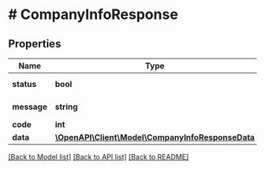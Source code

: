 # # CompanyInfoResponse

## Properties

Name | Type | Description | Notes
------------ | ------------- | ------------- | -------------
**status** | **bool** | action success | [optional] 
**message** | **string** | error message | [optional] 
**code** | **int** | error code | [optional] 
**data** | [**\OpenAPI\Client\Model\CompanyInfoResponseData**](CompanyInfoResponseData.md) |  | [optional] 

[[Back to Model list]](../../README.md#documentation-for-models) [[Back to API list]](../../README.md#documentation-for-api-endpoints) [[Back to README]](../../README.md)



